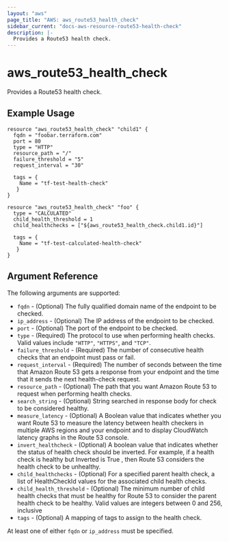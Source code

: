 ```yaml
---
layout: "aws"
page_title: "AWS: aws_route53_health_check"
sidebar_current: "docs-aws-resource-route53-health-check"
description: |-
  Provides a Route53 health check.
---
```

# aws\_route53\_health\_check

Provides a Route53 health check.

## Example Usage

```
resource "aws_route53_health_check" "child1" {
  fqdn = "foobar.terraform.com"
  port = 80
  type = "HTTP"
  resource_path = "/"
  failure_threshold = "5"
  request_interval = "30"

  tags = {
    Name = "tf-test-health-check"
   }
}

resource "aws_route53_health_check" "foo" {
  type = "CALCULATED"
  child_health_threshold = 1
  child_healthchecks = ["${aws_route53_health_check.child1.id}"]

  tags = {
    Name = "tf-test-calculated-health-check"
   }
}
```

## Argument Reference

The following arguments are supported:

* `fqdn` - (Optional) The fully qualified domain name of the endpoint to be checked.
* `ip_address` - (Optional) The IP address of the endpoint to be checked.
* `port` - (Optional) The port of the endpoint to be checked.
* `type` - (Required) The protocol to use when performing health checks. Valid values include `"HTTP"`, `"HTTPS"`, and `"TCP"`.
* `failure_threshold` - (Required) The number of consecutive health checks that an endpoint must pass or fail.
* `request_interval` - (Required) The number of seconds between the time that Amazon Route 53 gets a response from your endpoint and the time that it sends the next health-check request.
* `resource_path` - (Optional) The path that you want Amazon Route 53 to request when performing health checks.
* `search_string` - (Optional) String searched in response body for check to be considered healthy.
* `measure_latency` - (Optional) A Boolean value that indicates whether you want Route 53 to measure the latency between health checkers in multiple AWS regions and your endpoint and to display CloudWatch latency graphs in the Route 53 console.
* `invert_healthcheck` - (Optional) A boolean value that indicates whether the status of health check should be inverted. For example, if a health check is healthy but Inverted is True , then Route 53 considers the health check to be unhealthy.
* `child_healthchecks` - (Optional) For a specified parent health check, a list of HealthCheckId values for the associated child health checks.
* `child_health_threshold` - (Optional) The minimum number of child health checks that must be healthy for Route 53 to consider the parent health check to be healthy. Valid values are integers between 0 and 256, inclusive
* `tags` - (Optional) A mapping of tags to assign to the health check.

At least one of either `fqdn` or `ip_address` must be specified.

